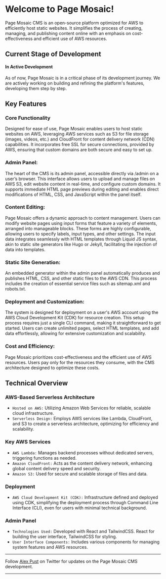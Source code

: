 # Welcome to Page Mosaic!

Page Mosaic CMS is an open-source platform optimized for AWS to efficiently host static websites. 
It simplifies the process of creating, managing, and publishing content online with an emphasis on cost-effectiveness and efficient use of AWS resources.

## Current Stage of Development

#### In Active Development
As of now, Page Mosaic is in a critical phase of its development journey. We are actively working on building and refining the platform's features, developing them step by step.

## Key Features
### Core Functionality
Designed for ease of use, Page Mosaic enables users to host static websites on AWS, leveraging AWS services such as S3 for file storage (images, videos, etc.) and CloudFront for content delivery network (CDN) capabilities. 
It incorporates free SSL for secure connections, provided by AWS, ensuring that custom domains are both secure and easy to set up.
### Admin Panel: 
The heart of the CMS is its admin panel, accessible directly via /admin on a user’s browser. This interface allows users to upload and manage files on AWS S3, edit website content in real-time, and configure custom domains. 
It supports immediate HTML page previews during editing and enables direct modifications of HTML, CSS, and JavaScript within the panel itself.
### Content Editing: 
Page Mosaic offers a dynamic approach to content management. 
Users can modify website pages using input forms that feature a variety of elements, arranged into manageable blocks. 
These forms are highly configurable, allowing users to specify labels, input types, and other settings. 
The input data integrates seamlessly with HTML templates through Liquid JS syntax, akin to static site generators like Hugo or Jekyll, facilitating the injection of data into templates.
### Static Site Generation: 
An embedded generator within the admin panel automatically produces and publishes HTML, CSS, and other static files to the AWS CDN. 
This process includes the creation of essential service files such as sitemap.xml and robots.txt.
### Deployment and Customization: 
The system is designed for deployment on a user's AWS account using the AWS Cloud Development Kit (CDK) for resource creation. 
This setup process requires just a single CLI command, making it straightforward to get started. 
Users can create unlimited pages, select HTML templates, and add data effortlessly, allowing for extensive customization and scalability.
### Cost and Efficiency: 
Page Mosaic prioritizes cost-effectiveness and the efficient use of AWS resources. 
Users pay only for the resources they consume, with the CMS architecture designed to optimize these costs.

## Technical Overview
### AWS-Based Serverless Architecture
* `Hosted on AWS:` Utilizing Amazon Web Services for reliable, scalable cloud infrastructure.
* `Serverless Design:` Employs AWS services like Lambda, CloudFront, and S3 to create a serverless architecture, optimizing for efficiency and scalability.

### Key AWS Services
* `AWS Lambda:` Manages backend processes without dedicated servers, triggering functions as needed.
* `Amazon CloudFront:` Acts as the content delivery network, enhancing global content delivery speed and security.
* `Amazon S3:` Used for secure and scalable storage of files and data.

### Deployment
* `AWS Cloud Development Kit (CDK):` Infrastructure defined and deployed using CDK, simplifying the deployment process through Command Line Interface (CLI), even for users with minimal technical background.

### Admin Panel
* `Technologies Used:` Developed with React and TailwindCSS. React for building the user interface, TailwindCSS for styling.
* `User Interface Components:` Includes various components for managing system features and AWS resources.

---

Follow [Alex Pust](https://twitter.com/alex_pustovalov) on Twitter for updates on the Page Mosaic CMS development.

---
